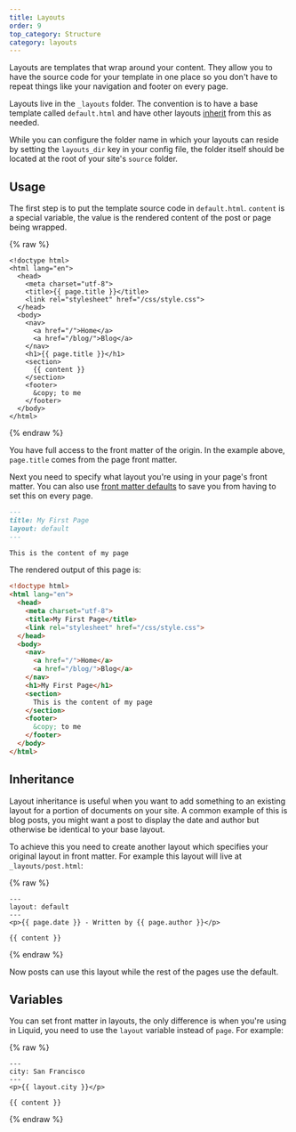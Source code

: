 ```yaml
---
title: Layouts
order: 9
top_category: Structure
category: layouts
---
```


Layouts are templates that wrap around your content. They allow you to have the
source code for your template in one place so you don't have to repeat things
like your navigation and footer on every page.

Layouts live in the `_layouts` folder. The convention is to have a base
template called `default.html` and have other layouts [inherit](#inheritance)
from this as needed.

<div class="note">
  <p>
    While you can configure the folder name in which your layouts can reside by
    setting the <code>layouts_dir</code> key in your config file, the folder
    itself should be located at the root of your site's <code>source</code> folder.
  </p>
</div>

## Usage

The first step is to put the template source code in `default.html`. `content`
is a special variable, the value is the rendered content of the post or page
being wrapped.

{% raw %}
```liquid
<!doctype html>
<html lang="en">
  <head>
    <meta charset="utf-8">
    <title>{{ page.title }}</title>
    <link rel="stylesheet" href="/css/style.css">
  </head>
  <body>
    <nav>
      <a href="/">Home</a>
      <a href="/blog/">Blog</a>
    </nav>
    <h1>{{ page.title }}</h1>
    <section>
      {{ content }}
    </section>
    <footer>
      &copy; to me
    </footer>
  </body>
</html>
```
{% endraw %}

You have full access to the front matter of the origin. In the
example above, `page.title` comes from the page front matter.

Next you need to specify what layout you're using in your page's front matter.
You can also use
[front matter defaults](/docs/configuration/front-matter-defaults/) to save you
from having to set this on every page.

```markdown
---
title: My First Page
layout: default
---

This is the content of my page
```

The rendered output of this page is:

```html
<!doctype html>
<html lang="en">
  <head>
    <meta charset="utf-8">
    <title>My First Page</title>
    <link rel="stylesheet" href="/css/style.css">
  </head>
  <body>
    <nav>
      <a href="/">Home</a>
      <a href="/blog/">Blog</a>
    </nav>
    <h1>My First Page</h1>
    <section>
      This is the content of my page
    </section>
    <footer>
      &copy; to me
    </footer>
  </body>
</html>
```

## Inheritance

Layout inheritance is useful when you want to add something to an existing
layout for a portion of documents on your site. A common example of this is
blog posts, you might want a post to display the date and author but otherwise
be identical to your base layout.

To achieve this you need to create another layout which specifies your original
layout in front matter. For example this layout will live at
`_layouts/post.html`:

{% raw %}
```liquid
---
layout: default
---
<p>{{ page.date }} - Written by {{ page.author }}</p>

{{ content }}
```
{% endraw %}

Now posts can use this layout while the rest of the pages use the default.

## Variables

You can set front matter in layouts, the only difference is when you're
using in Liquid, you need to use the `layout` variable instead of `page`. For
example:

{% raw %}
```liquid
---
city: San Francisco
---
<p>{{ layout.city }}</p>

{{ content }}
```
{% endraw %}
